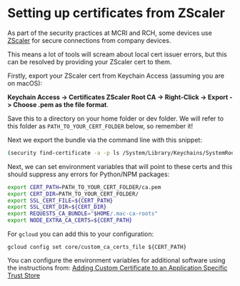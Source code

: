 # Setting up certificates from ZScaler


As part of the security practices at MCRI and RCH, some devices use [ZScaler](https://www.zscaler.com/company/faqs) for secure connections from company devices.

This means a lot of tools will scream about local cert issuer errors, but this can be resolved by providing your ZScaler cert to them.

Firstly, export your ZScaler cert from Keychain Access (assuming you are on macOS):

**Keychain Access -> Certificates ZScaler Root CA -> Right-Click -> Export -> Choose .pem as the file format**.

Save this to a directory on your home folder or dev folder. We will refer to this folder as `PATH_TO_YOUR_CERT_FOLDER` below, so remember it!

Next we export the bundle via the command line with this snippet:

```bash
(security find-certificate -a -p ls /System/Library/Keychains/SystemRootCertificates.keychain && security find-certificate -a -p ls /Library/Keychains/System.keychain) > $HOME/.mac-ca-roots
```

Next, we can set environment variables that will point to these certs and this should suppress any errors for Python/NPM packages:

```bash
export CERT_PATH=PATH_TO_YOUR_CERT_FOLDER/ca.pem
export CERT_DIR=PATH_TO_YOUR_CERT_FOLDER/
export SSL_CERT_FILE=${CERT_PATH}
export SSL_CERT_DIR=${CERT_DIR}
export REQUESTS_CA_BUNDLE="$HOME/.mac-ca-roots"
export NODE_EXTRA_CA_CERTS=${CERT_PATH}
```

For `gcloud` you can add this to your configuration:

```shell
gcloud config set core/custom_ca_certs_file ${CERT_PATH}
```

You can configure the environment variables for additional software using the instructions from: [Adding Custom Certificate to an Application Specific Trust Store
](https://help.zscaler.com/zia/adding-custom-certificate-application-specific-trust-store)

